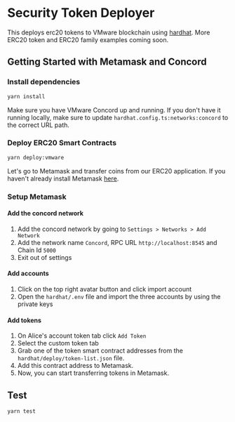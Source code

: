 # Security Token Deployer

This deploys erc20 tokens to VMware blockchain using [hardhat](https://hardhat.org/). More ERC20 token and ERC20 family examples coming soon.


## Getting Started with Metamask and Concord

### Install dependencies
```bash
yarn install
```

Make sure you have VMware Concord up and running.  If you don't have it running locally, make sure to update `hardhat.config.ts:networks:concord` to the correct URL path.

### Deploy ERC20 Smart Contracts
```bash
yarn deploy:vmware
```

Let's go to Metamask and transfer coins from our ERC20 application. If you haven't already install Metamask [here](https://metamask.io/).
### Setup Metamask
#### Add the concord network
1. Add the concord network by going to `Settings > Networks > Add Network`
1. Add the network name `Concord`, RPC URL `http://localhost:8545` and Chain Id `5000`
1. Exit out of settings
#### Add accounts
1. Click on the top right avatar button and click import account
1. Open the `hardhat/.env` file and import the three accounts by using the private keys

#### Add tokens
1. On Alice's account token tab click `Add Token`
1. Select the custom token tab
1. Grab one of the token smart contract addresses from the `hardhat/deploy/token-list.json` file.
1. Add this contract address to Metamask.
1. Now, you can start transferring tokens in Metamask.


## Test

```bash
yarn test
```
